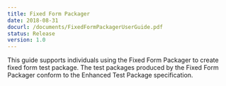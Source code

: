 ```yaml
---
title: Fixed Form Packager
date: 2018-08-31
docurl: /documents/FixedFormPackagerUserGuide.pdf
status: Release
version: 1.0
---
```

This guide supports individuals using the Fixed Form Packager to create fixed form test package. The test packages produced by the Fixed Form Packager conform to the Enhanced Test Package specification.
